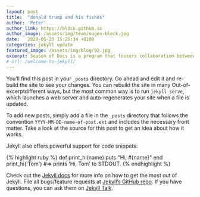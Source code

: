 ```yaml
---
layout: post
title:  "donald trump and his fishes"
author: 'Peter'
author_link: https://bl3ck.github.io
author_image: /assets/img/team/eugen-bleck.jpg
date:   2020-05-23 15:25:34 +0100
categories: jekyll update
featured_image: /assets/img/blog/92.jpg
excerpt: Season of Docs is a program that fosters collaboration between technical writers and open source communities to the benefit of both parties. Open source maintainers utilize the writer's technical writing expertise to improve the structure and content of their documentation, while the technical writer is introduced to an open-source community under the guidance of its mentors. Learn more about it on the Google's 
# url: /welcome-to-jekyll/
---
```


You’ll find this post in your `_posts` directory. Go ahead and edit it and re-build the site to see your changes. You can rebuild the site in many 
Out-of-excerptdifferent ways, but the most common way is to run `jekyll serve`, which launches a web server and auto-regenerates your site when a file is updated.
<!--more-->
To add new posts, simply add a file in the `_posts` directory that follows the convention `YYYY-MM-DD-name-of-post.ext` and includes the necessary front matter. Take a look at the source for this post to get an idea about how it works.

Jekyll also offers powerful support for code snippets:

{% highlight ruby %}
def print_hi(name)
  puts "Hi, #{name}"
end
print_hi('Tom')
#=> prints 'Hi, Tom' to STDOUT.
{% endhighlight %}

Check out the [Jekyll docs][jekyll-docs] for more info on how to get the most out of Jekyll. File all bugs/feature requests at [Jekyll’s GitHub repo][jekyll-gh]. If you have questions, you can ask them on [Jekyll Talk][jekyll-talk].

[jekyll-docs]: https://jekyllrb.com/docs/home
[jekyll-gh]:   https://github.com/jekyll/jekyll
[jekyll-talk]: https://talk.jekyllrb.com/
